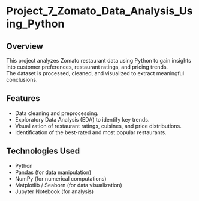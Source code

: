 # Project_7_Zomato_Data_Analysis_Using_Python 
      
## Overview 
This project analyzes Zomato restaurant data using Python to gain insights into customer preferences, restaurant ratings, and pricing trends.   
The dataset is processed, cleaned, and visualized to extract meaningful conclusions. 
  
## Features
- Data cleaning and preprocessing.
- Exploratory Data Analysis (EDA) to identify key trends. 
- Visualization of restaurant ratings, cuisines, and price distributions.
- Identification of the best-rated and most popular restaurants.
 
## Technologies Used
- Python
- Pandas (for data manipulation)
- NumPy (for numerical computations)
- Matplotlib / Seaborn (for data visualization)
- Jupyter Notebook (for analysis)

